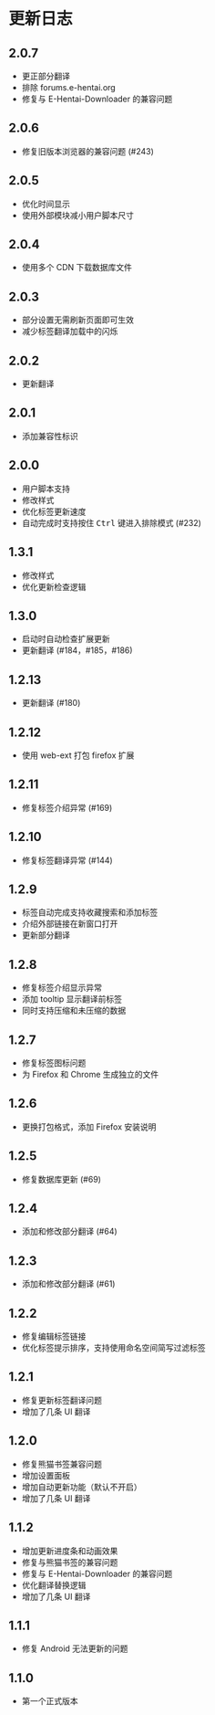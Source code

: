 # 更新日志

## 2.0.7

-   更正部分翻译
-   排除 forums.e-hentai.org
-   修复与 E-Hentai-Downloader 的兼容问题

## 2.0.6

-   修复旧版本浏览器的兼容问题 (#243)

## 2.0.5

-   优化时间显示
-   使用外部模块减小用户脚本尺寸

## 2.0.4

-   使用多个 CDN 下载数据库文件

## 2.0.3

-   部分设置无需刷新页面即可生效
-   减少标签翻译加载中的闪烁

## 2.0.2

-   更新翻译

## 2.0.1

-   添加兼容性标识

## 2.0.0

-   用户脚本支持
-   修改样式
-   优化标签更新速度
-   自动完成时支持按住 <kbd>Ctrl</kbd> 键进入排除模式 (#232)

## 1.3.1

-   修改样式
-   优化更新检查逻辑

## 1.3.0

-   启动时自动检查扩展更新
-   更新翻译 (#184，#185，#186)

## 1.2.13

-   更新翻译 (#180)

## 1.2.12

-   使用 web-ext 打包 firefox 扩展

## 1.2.11

-   修复标签介绍异常 (#169)

## 1.2.10

-   修复标签翻译异常 (#144)

## 1.2.9

-   标签自动完成支持收藏搜索和添加标签
-   介绍外部链接在新窗口打开
-   更新部分翻译

## 1.2.8

-   修复标签介绍显示异常
-   添加 tooltip 显示翻译前标签
-   同时支持压缩和未压缩的数据

## 1.2.7

-   修复标签图标问题
-   为 Firefox 和 Chrome 生成独立的文件

## 1.2.6

-   更换打包格式，添加 Firefox 安装说明

## 1.2.5

-   修复数据库更新 (#69)

## 1.2.4

-   添加和修改部分翻译 (#64)

## 1.2.3

-   添加和修改部分翻译 (#61)

## 1.2.2

-   修复编辑标签链接
-   优化标签提示排序，支持使用命名空间简写过滤标签

## 1.2.1

-   修复更新标签翻译问题
-   增加了几条 UI 翻译

## 1.2.0

-   修复熊猫书签兼容问题
-   增加设置面板
-   增加自动更新功能（默认不开启）
-   增加了几条 UI 翻译

## 1.1.2

-   增加更新进度条和动画效果
-   修复与熊猫书签的兼容问题
-   修复与 E-Hentai-Downloader 的兼容问题
-   优化翻译替换逻辑
-   增加了几条 UI 翻译

## 1.1.1

-   修复 Android 无法更新的问题

## 1.1.0

-   第一个正式版本
